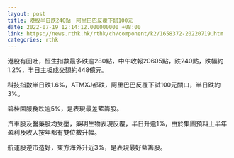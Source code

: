 ```yaml
---
layout: post
title: 港股半日跌240點　阿里巴巴反覆下試100元
date: 2022-07-19 12:14:12.000000000 +08:00
link: https://news.rthk.hk/rthk/ch/component/k2/1658372-20220719.htm
categories: rthk
---
```


港股有回吐，恒生指數最多跌逾280點，中午收報20605點，跌240點，跌幅約1.2%，半日主板成交額約448億元。

科技指數半日跌1.6%，ATMXJ都跌，阿里巴巴反覆下試100元關口，半日跌約3%。

碧桂園服務跌逾5%，是表現最差藍籌股。

汽車股及醫藥股均受壓，藥明生物表現反覆，半日升逾1%，由於集團預料上半年盈利及收入按年都有雙位數升幅。

航運股逆市造好，東方海外升近3%，是表現最好藍籌股。
